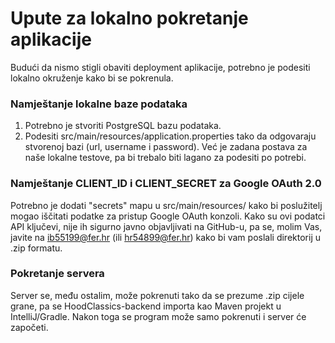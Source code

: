 # Upute za lokalno pokretanje aplikacije

Budući da nismo stigli obaviti deployment aplikacije, potrebno je podesiti lokalno okruženje kako bi se pokrenula.

### Namještanje lokalne baze podataka

1. Potrebno je stvoriti PostgreSQL bazu podataka.
2. Podesiti src/main/resources/application.properties tako da odgovaraju stvorenoj bazi (url, username i password). Već je zadana postava za naše lokalne testove, pa bi trebalo biti lagano za podesiti po potrebi.

### Namještanje CLIENT_ID i CLIENT_SECRET za Google OAuth 2.0

Potrebno je dodati "secrets" mapu u src/main/resources/ kako bi poslužitelj mogao iščitati podatke za pristup Google OAuth konzoli. Kako su ovi podatci API ključevi, nije ih sigurno javno objavljivati na GitHub-u, pa se, molim Vas, javite na ib55199@fer.hr (ili hr54899@fer.hr) kako bi vam poslali direktorij u .zip formatu.

### Pokretanje servera

Server se, među ostalim, može pokrenuti tako da se prezume .zip cijele grane, pa se HoodClassics-backend importa kao Maven projekt u IntelliJ/Gradle. Nakon toga se program može samo pokrenuti i server će započeti.

